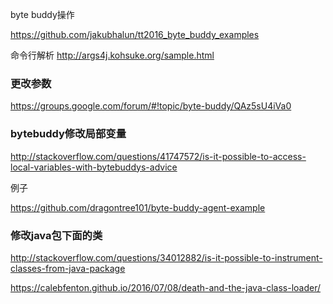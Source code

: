 
byte buddy操作

https://github.com/jakubhalun/tt2016_byte_buddy_examples


命令行解析
http://args4j.kohsuke.org/sample.html




### 更改参数
https://groups.google.com/forum/#!topic/byte-buddy/QAz5sU4iVa0

### bytebuddy修改局部变量

http://stackoverflow.com/questions/41747572/is-it-possible-to-access-local-variables-with-bytebuddys-advice




例子

https://github.com/dragontree101/byte-buddy-agent-example

### 修改java包下面的类

http://stackoverflow.com/questions/34012882/is-it-possible-to-instrument-classes-from-java-package

https://calebfenton.github.io/2016/07/08/death-and-the-java-class-loader/